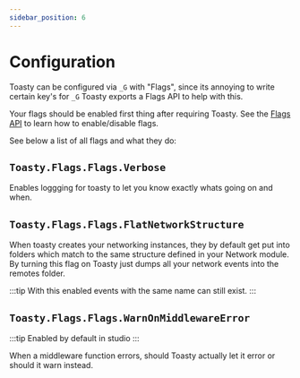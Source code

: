 ```yaml
---
sidebar_position: 6
---
```


# Configuration

Toasty can be configured via `_G` with "Flags", since its annoying to write certain key's for `_G` Toasty exports a Flags API to help with this.

Your flags should be enabled first thing after requiring Toasty. See the [Flags API](/api/Flags) to learn how to enable/disable flags. 

See below a list of all flags and what they do:

## `Toasty.Flags.Flags.Verbose`

Enables loggging for toasty to let you know exactly whats going on and when.

## `Toasty.Flags.Flags.FlatNetworkStructure`

When toasty creates your networking instances, they by default get put into folders which match to the same structure defined in your Network module. By turning this flag on Toasty just dumps all your network events into the remotes folder.

:::tip
With this enabled events with the same name can still exist.
:::

## `Toasty.Flags.Flags.WarnOnMiddlewareError`

:::tip
Enabled by default in studio
:::

When a middleware function errors, should Toasty actually let it error or should it warn instead.